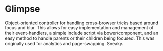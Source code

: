 Glimpse
=======

Object-oriented controller for handling cross-browser tricks based around focus and blur. This allows for easy implementation and management of their event-handlers, a simple include script via bower/component, and an easy method to handle parents or their children being focused. This was originally used for analytics and page-swapping. Sneaky.

